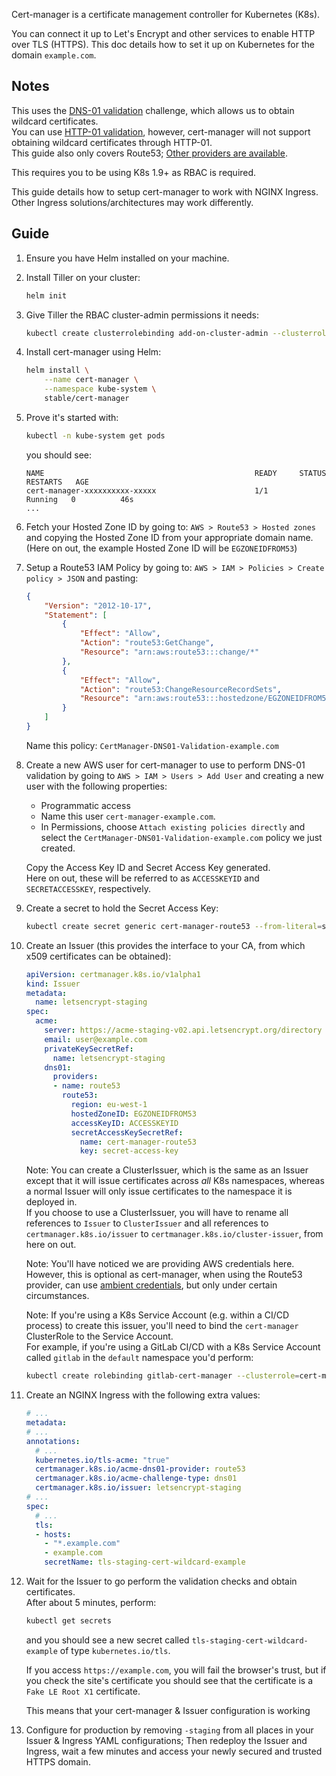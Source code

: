 Cert-manager is a certificate management controller for Kubernetes (K8s).

You can connect it up to Let's Encrypt and other services to enable HTTP over TLS (HTTPS). This doc details how to set it up on Kubernetes for the domain `example.com`.

## Notes

This uses the [DNS-01 validation](http://docs.cert-manager.io/en/latest/reference/issuers/acme/dns01.html) challenge, which allows us to obtain wildcard certificates.  
You can use [HTTP-01 validation](http://docs.cert-manager.io/en/latest/reference/issuers/acme/http01.html), however, cert-manager will not support obtaining wildcard certificates through HTTP-01.  
This guide also only covers Route53; [Other providers are available](http://docs.cert-manager.io/en/latest/reference/issuers/acme/dns01.html#supported-dns01-providers).

This requires you to be using K8s 1.9+ as RBAC is required.

This guide details how to setup cert-manager to work with NGINX Ingress. Other Ingress solutions/architectures may work differently.

## Guide

1. Ensure you have Helm installed on your machine.

2. Install Tiller on your cluster:

   ```bash
   helm init
   ```

3. Give Tiller the RBAC cluster-admin permissions it needs:

   ```bash
   kubectl create clusterrolebinding add-on-cluster-admin --clusterrole=cluster-admin --serviceaccount=kube-system:default
   ```

4. Install cert-manager using Helm:

   ```bash
   helm install \
       --name cert-manager \
       --namespace kube-system \
       stable/cert-manager
   ```

5. Prove it's started with:

   ```bash
   kubectl -n kube-system get pods
   ```

   you should see:

   ```
   NAME                                               READY     STATUS    RESTARTS   AGE
   cert-manager-xxxxxxxxxx-xxxxx                      1/1       Running   0          46s
   ...
   ```

6. Fetch your Hosted Zone ID by going to: `AWS > Route53 > Hosted zones` and copying the Hosted Zone ID from your appropriate domain name. (Here on out, the example Hosted Zone ID will be `EGZONEIDFROM53`)

7. Setup a Route53 IAM Policy by going to: `AWS > IAM > Policies > Create policy > JSON` and pasting:

   ```json
   {
       "Version": "2012-10-17",
       "Statement": [
           {
               "Effect": "Allow",
               "Action": "route53:GetChange",
               "Resource": "arn:aws:route53:::change/*"
           },
           {
               "Effect": "Allow",
               "Action": "route53:ChangeResourceRecordSets",
               "Resource": "arn:aws:route53:::hostedzone/EGZONEIDFROM53"
           }
       ]
   }
   ```

    Name this policy: `CertManager-DNS01-Validation-example.com`

8. Create a new AWS user for cert-manager to use to perform DNS-01 validation by going to `AWS > IAM > Users > Add User` and creating a new user with the following properties:
   - Programmatic access
   - Name this user `cert-manager-example.com`.  
   - In Permissions, choose `Attach existing policies directly` and select the `CertManager-DNS01-Validation-example.com` policy we just created.  

   Copy the Access Key ID and Secret Access Key generated.  
   Here on out, these will be referred to as `ACCESSKEYID` and `SECRETACCESSKEY`, respectively.

9. Create a secret to hold the Secret Access Key:

   ```bash
   kubectl create secret generic cert-manager-route53 --from-literal=secret-access-key=SECRETACCESSKEY
   ```

10. Create an Issuer (this provides the interface to your CA, from which x509 certificates can be obtained):

    ```yaml
    apiVersion: certmanager.k8s.io/v1alpha1
    kind: Issuer
    metadata:
      name: letsencrypt-staging
    spec:
      acme:
        server: https://acme-staging-v02.api.letsencrypt.org/directory
        email: user@example.com
        privateKeySecretRef:
          name: letsencrypt-staging
        dns01:
          providers:
          - name: route53
            route53:
              region: eu-west-1
              hostedZoneID: EGZONEIDFROM53
              accessKeyID: ACCESSKEYID
              secretAccessKeySecretRef:
                name: cert-manager-route53
                key: secret-access-key
    ```

    Note: You can create a ClusterIssuer, which is the same as an Issuer except that it will issue certificates across _all_ K8s namespaces, whereas a normal Issuer will only issue certificates to the namespace it is deployed in.  
    If you choose to use a ClusterIssuer, you will have to rename all references to `Issuer` to `ClusterIssuer` and all references to `certmanager.k8s.io/issuer` to `certmanager.k8s.io/cluster-issuer`, from here on out.

    Note: You'll have noticed we are providing AWS credentials here. However, this is optional as cert-manager, when using the Route53 provider, can use [ambient credentials](http://docs.cert-manager.io/en/latest/reference/issuers.html#ambient-credentials), but only under certain circumstances.

    Note: If you're using a K8s Service Account (e.g. within a CI/CD process) to create this issuer, you'll need to bind the `cert-manager` ClusterRole to the Service Account.  
    For example, if you're using a GitLab CI/CD with a K8s Service Account called `gitlab` in the `default` namespace you'd perform:

    ```bash
    kubectl create rolebinding gitlab-cert-manager --clusterrole=cert-manager --serviceaccount=default:gitlab
    ```

11. Create an NGINX Ingress with the following extra values:

    ```yaml
    # ...
    metadata:
    # ...
    annotations:
      # ...
      kubernetes.io/tls-acme: "true"
      certmanager.k8s.io/acme-dns01-provider: route53
      certmanager.k8s.io/acme-challenge-type: dns01
      certmanager.k8s.io/issuer: letsencrypt-staging
    # ...
    spec:
      # ...
      tls:
      - hosts:
        - "*.example.com"
        - example.com
        secretName: tls-staging-cert-wildcard-example
    ```

12. Wait for the Issuer to go perform the validation checks and obtain certificates.  
    After about 5 minutes, perform:

    ```bash
    kubectl get secrets
    ```

    and you should see a new secret called `tls-staging-cert-wildcard-example` of type `kubernetes.io/tls`.

    If you access `https://example.com`, you will fail the browser's trust, but if you check the site's certificate you should see that the certificate is a `Fake LE Root X1` certificate.

    This means that your cert-manager & Issuer configuration is working

13. Configure for production by removing `-staging` from all places in your Issuer & Ingress YAML configurations; Then redeploy the Issuer and Ingress, wait a few minutes and access your newly secured and trusted HTTPS domain.
